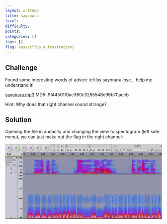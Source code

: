 ```yaml
---
layout: writeup
title: sayonara
level: 
difficulty: 
points: 
categories: []
tags: []
flag: easyctf{do_a_frustration}
---
```

## Challenge

Found some interesting words of advice left by sayonara-bye... help me
understand it!

[sayonara.mp3](writeupfiles/sayonara.mp3) MD5:
9f44501f0ac360c3255548c96b70aecb

Hint: Why does that right channel sound strange?

## Solution

Opening the file in audacity and changing the view to spectogram (left
side menu), we can just make out the flag in the right channel:

![](writeupfiles/sayonara.png)

